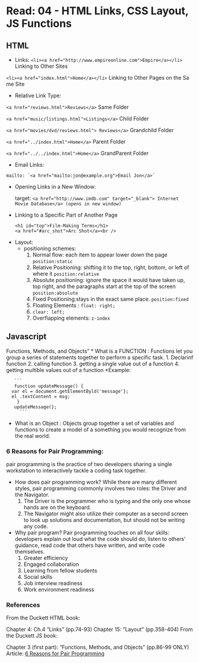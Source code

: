 # Read: 04 - HTML Links, CSS Layout, JS Functions
## HTML
+ Links:
`<li><a href="http://www.empireonline.com">Empire</a></li>` Linking to Other Sites

`<li><a href="index.html">Home</a></li>` Linking to Other Pages on the Sa me Site

   * Relative Link Type:

`<a href="reviews.html">Reviews</a>`  Same Folder 

 `<a href="music/listings.html">Listings</a>` Child Folder
 
  `<a href="movies/dvd/reviews.html"> Reviews</a>` Grandchild Folder
  
 `<a href="../index.html">Home</a>` Parent Folder
 
 `<a href="../../index.html">Home</a>` GrandParent Folder
 
   * Email Links:
 
    mailto: `<a href="mailto:jon@example.org">Email Jon</a>`
    
   * Opening Links in a New Window:
 
     target: `<a href="http://www.imdb.com" target="_blank"> Internet Movie Database</a> (opens in new window)`
     
   * Linking to a Specific Part of Another Page  
     ```
     <h1 id="top">Film-Making Terms</h1>
     <a href="#arc_shot">Arc Shot</a><br />
     ```
  + Layout:
    * positioning schemes:
       1. Normal flow: each item to appear lower down the page `position:static`
       2. Relative Positioning: shifting it to the top, right, bottom, or left of where it `position:relative`
       3. Absolute positioning: ignore the space it would have taken up, top right, and the paragraphs start at the top of the screen `position:absolute`
       4. Fixed Positioning:stays in the exact same place. `position:fixed` 
       5. Floating Elements : `float: right;`
       6. `clear: left;`
       7. Overflapping elements: `z-index`

      
   ## Javascript
   Functions, Methods, and Objects” 
       * What is a FUNCTION : Functions let you group a series of statements together to perform a specific task.
       1. Declarinf function
       2. calling function
       3. getting a single value out of a function
       4. getting multible values out of a function
       *Example:
       
       ```
       function updateMessage() {
      var el = document.getElementByld('message'};
      el .textContent = msg;
        }
       updateMessage(};
         ```
 
   * What is an Object  : Objects group together a set of variables and functions to create a model of a something you would recognize from the real world. 
  
 ### 6 Reasons for Pair Programming:       
   pair programming is the practice of two developers sharing a single workstation to interactively tackle a coding task together.
 * How does pair programming work?
    While there are many different styles, pair programming commonly involves two roles: the Driver and the Navigator.
    1. The Driver is the programmer who is typing and the only one whose hands are on the keyboard.
    2. The Navigator might also utilize their computer as a second screen to look up solutions and documentation, but should not be writing any code.
 * Why pair program? 
        Pair programming touches on all four skills: developers explain out loud what the code should do, listen to others’ guidance, read code that others have written, and           write code themselves. 
    1. Greater efficiency
    2. Engaged collaboration 
    3. Learning from fellow students
    4. Social skills
    5. Job interview readiness
    6. Work environment readiness
      
 ### References
 From the Duckett HTML book:

Chapter 4: Ch.4 “Links” (pp.74-93)
Chapter 15: “Layout” (pp.358-404)
From the Duckett JS book:

Chapter 3 (first part): “Functions, Methods, and Objects” (pp.86-99 ONLY)
Article: [6 Reasons for Pair Programming](https://www.codefellows.org/blog/6-reasons-for-pair-programming/)
 
        
     
